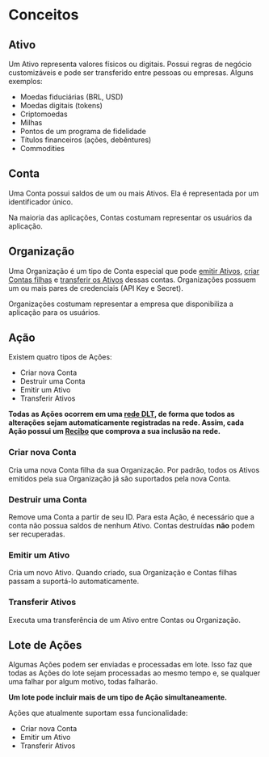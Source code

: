 # Conceitos


## Ativo

Um Ativo representa valores físicos ou digitais. Possui regras de negócio customizáveis e pode ser transferido entre pessoas ou empresas. Alguns exemplos:

- Moedas fiduciárias (BRL, USD)
- Moedas digitais (tokens)
- Criptomoedas
- Milhas
- Pontos de um programa de fidelidade
- Títulos financeiros (ações, debêntures)
- Commodities

## Conta

Uma Conta possui saldos de um ou mais Ativos. Ela é representada por um identificador único.

Na maioria das aplicações, Contas costumam representar os usuários da aplicação.

## Organização

Uma Organização é um tipo de Conta especial que pode [emitir Ativos](#emitir-um-ativo), [criar Contas filhas](#criar-nova-conta) e [transferir os Ativos](#transferir-ativos) dessas contas.
Organizações possuem um ou mais pares de credenciais (API Key e Secret).

Organizações costumam representar a empresa que disponibiliza a aplicação para os usuários.

## Ação

Existem quatro tipos de Ações:

- Criar nova Conta
- Destruir uma Conta
- Emitir um Ativo
- Transferir Ativos

**Todas as Ações ocorrem em uma [rede DLT](#redes-dlt), de forma que todos as alterações sejam automaticamente registradas na rede. Assim, cada Ação possui um [Recibo](#receipt) que comprova a sua inclusão na rede.**

### Criar nova Conta

Cria uma nova Conta filha da sua Organização. Por padrão, todos os Ativos emitidos pela sua Organização já são suportados pela nova Conta.

### Destruir uma Conta

Remove uma Conta a partir de seu ID. Para esta Ação, é necessário que a conta não possua saldos de nenhum Ativo. Contas destruídas **não** podem ser recuperadas.

### Emitir um Ativo

Cria um novo Ativo. Quando criado, sua Organização e Contas filhas passam a suportá-lo automaticamente.

### Transferir Ativos

Executa uma transferência de um Ativo entre Contas ou Organização.

## Lote de Ações

Algumas Ações podem ser enviadas e processadas em lote. Isso faz que todas as Ações do lote sejam processadas ao mesmo tempo e, se qualquer uma falhar por algum motivo, todas falharão.

**Um lote pode incluir mais de um tipo de Ação simultaneamente.**

Ações que atualmente suportam essa funcionalidade:

- Criar nova Conta
- Emitir um Ativo
- Transferir Ativos

